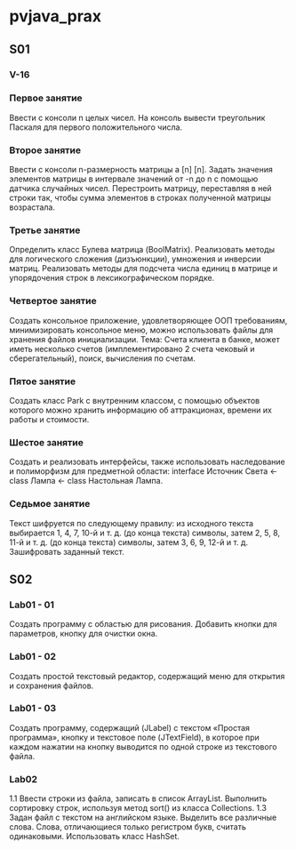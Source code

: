 # pvjava_prax

## S01

### V-16

### Первое занятие

Ввести с консоли n целых чисел. На консоль вывести треугольник Паскаля для первого положительного числа.

### Второе занятие

Ввести с консоли n-размерность матрицы a [n] [n]. Задать значения элементов матрицы в интервале значений от -n до n с помощью датчика случайных чисел.
Перестроить матрицу, переставляя в ней строки так, чтобы сумма элементов в строках полученной матрицы возрастала.

### Третье занятие

Определить класс Булева матрица (BoolMatrix). Реализовать методы для логического сложения (дизъюнкции), умножения и инверсии матриц. Реализовать методы для подсчета числа единиц в матрице и упорядочения строк в лексикографическом порядке.

### Четвертое занятие

Создать консольное приложение, удовлетворяющее ООП требованиям, минимизировать консольное меню, можно использовать файлы для хранения файлов инициализации.
Тема: Счета клиента в банке, может иметь несколько счетов (имплементировано 2 счета чековый и сберегательный), поиск, вычисления по счетам.

### Пятое занятие

Создать класс Park с внутренним классом, с помощью объектов которого можно хранить информацию об аттракционах, времени их работы и стоимости.

### Шестое занятие

Создать и реализовать интерфейсы, также использовать наследование и полиморфизм для предметной области:
interface Источник Света <- class Лампа <- class Настольная Лампа.

### Седьмое занятие

Текст шифруется по следующему правилу: из исходного текста выбирается 1, 4, 7, 10-й и т. д. (до конца текста) символы, затем 2, 5, 8, 11-й и т. д. (до конца текста) символы, затем 3, 6, 9, 12-й и т. д. Зашифровать заданный текст.

## S02

### Lab01 - 01

Создать программу с областью для рисования. Добавить кнопки для параметров, кнопку для очистки окна.

### Lab01 - 02

Создать простой текстовый редактор, содержащий меню для открытия и сохранения файлов.

### Lab01 - 03

Создать программу, содержащий (JLabel) с текстом «Простая программа», кнопку и текстовое поле (JTextField), в которое при каждом нажатии на кнопку выводится по одной строке из текстового файла.

### Lab02

1.1 Ввести строки из файла, записать в список ArrayList. Выполнить сортировку строк, используя метод sort() из класса Collections.
1.3 Задан файл с текстом на английском языке. Выделить все различные слова. Слова, отличающиеся только регистром букв, считать одинаковыми. Использовать класс HashSet.
